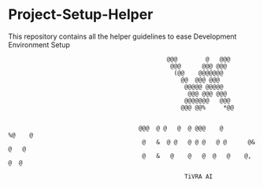 # Project-Setup-Helper
This repository contains all the helper guidelines to ease Development Environment Setup

                                                 @@@        @   @@@                                 
                                                  @@@      @@@ @@@                                  
                                                   (@@    @@@@@@@                                   
                                                     @@  @@@ @@@                                    
                                                      @@@@@ @@@@@                                   
                                                       @@@ @@@ @@@                                  
                                                      @@@@@@@   @@@                                 
                                                     @@@ @@%     *@@                                


                                         @@@  @ @   @  @ @@@    @        %@    @                    
                                          @   &  @ @   @ @ @   @ @      @& @   @                    
                                          @   &   @    @   @  @   @    @,   @  @                    

                                                      TiVRA AI         
